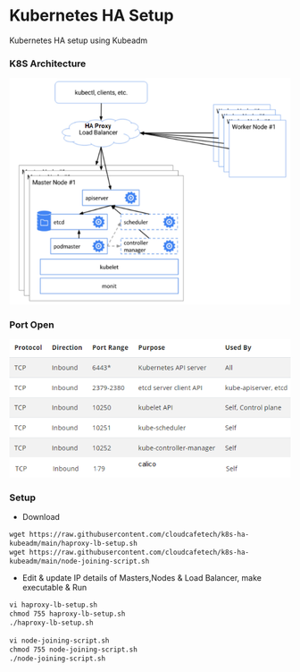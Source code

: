 # Kubernetes HA Setup
Kubernetes HA setup using Kubeadm

### K8S Architecture
<p align="center">
  <img src="https://github.com/cloudcafetech/k8s-ha-kubeadm/blob/main/arc.png">
</p>

### Port Open
<p align="center">
  <img src="https://github.com/cloudcafetech/k8s-ha-kubeadm/blob/main/ports.png">
</p>

### Setup

- Download 

```
wget https://raw.githubusercontent.com/cloudcafetech/k8s-ha-kubeadm/main/haproxy-lb-setup.sh
wget https://raw.githubusercontent.com/cloudcafetech/k8s-ha-kubeadm/main/node-joining-script.sh
```

- Edit & update IP details of Masters,Nodes & Load Balancer, make executable & Run 

```
vi haproxy-lb-setup.sh
chmod 755 haproxy-lb-setup.sh
./haproxy-lb-setup.sh

vi node-joining-script.sh
chmod 755 node-joining-script.sh
./node-joining-script.sh
```
